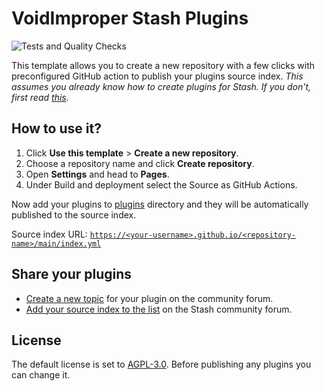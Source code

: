 # VoidImproper Stash Plugins

![Tests and Quality Checks](https://github.com/Voidimproper/stash-plugins/actions/workflows/test.yml/badge.svg)

This template allows you to create a new repository with a few clicks with
preconfigured GitHub action to publish your plugins source index.
_This assumes you already know how to create plugins for Stash. If you don't,
first read [this](https://docs.stashapp.cc/in-app-manual/plugins/#creating-plugins)._

## How to use it?

1. Click **Use this template** > **Create a new repository**.
1. Choose a repository name and click **Create repository**.
1. Open **Settings** and head to **Pages**.
1. Under Build and deployment select the Source as GitHub Actions.

Now add your plugins to [plugins](/plugins) directory and they will be automatically published to the source index.

Source index URL: [`https://<your-username>.github.io/<repository-name>/main/index.yml`](https://<your-username>.github.io/<repository-name>/main/index.yml)

## Share your plugins

- [Create a new topic](https://discourse.stashapp.cc/t/-/33) for your plugin on the community forum.
- [Add your source index to the list](https://discourse.stashapp.cc/t/-/122) on the Stash community forum.

## License

The default license is set to [AGPL-3.0](/LICENCE). Before publishing any plugins you can change it.
